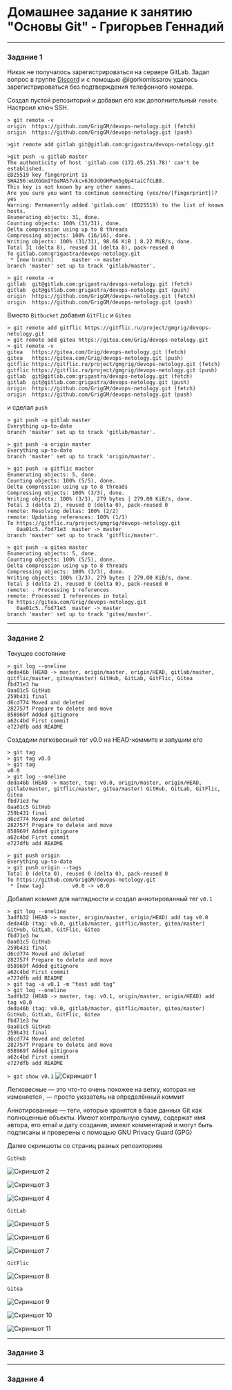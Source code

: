 # Домашнее задание к занятию "Основы Git" - Григорьев Геннадий
---

### Задание 1

Никак не получалось зарегистрироваться на сервере GitLab. Задал вопрос в группе [Discord](https://discord.com/channels/967379343452033064/1184960088922918932) и с помощью @igorkomissarov удалось зарегистрироваться без подтверждения телефонного номера.

Создал пустой репозиторий и добавил его как дополнительный `remote`. Настроил ключ SSH.

```
> git remote -v
origin  https://github.com/GrigGM/devops-netology.git (fetch)
origin  https://github.com/GrigGM/devops-netology.git (push)

>git remote add gitlab git@gitlab.com:grigastra/devops-netology.git

>git push -u gitlab master
The authenticity of host 'gitlab.com (172.65.251.78)' can't be established.
ED25519 key fingerprint is SHA256:eUXGGm1YGsMAS7vkcx6JOJdOGHPem5gQp4taiCfCLB8.
This key is not known by any other names.
Are you sure you want to continue connecting (yes/no/[fingerprint])? yes
Warning: Permanently added 'gitlab.com' (ED25519) to the list of known hosts.
Enumerating objects: 31, done.
Counting objects: 100% (31/31), done.
Delta compression using up to 8 threads
Compressing objects: 100% (16/16), done.
Writing objects: 100% (31/31), 98.66 KiB | 8.22 MiB/s, done.
Total 31 (delta 8), reused 31 (delta 8), pack-reused 0
To gitlab.com:grigastra/devops-netology.git
 * [new branch]      master -> master
branch 'master' set up to track 'gitlab/master'.

> git remote -v
gitlab  git@gitlab.com:grigastra/devops-netology.git (fetch)
gitlab  git@gitlab.com:grigastra/devops-netology.git (push)
origin  https://github.com/GrigGM/devops-netology.git (fetch)
origin  https://github.com/GrigGM/devops-netology.git (push)
```

Вместо `Bitbucket` добавил `GitFlic` и `Gitea`

```
> git remote add gitflic https://gitflic.ru/project/gmgrig/devops-netology.git
> git remote add gitea https://gitea.com/Grig/devops-netology.git
> git remote -v
gitea   https://gitea.com/Grig/devops-netology.git (fetch)
gitea   https://gitea.com/Grig/devops-netology.git (push)
gitflic https://gitflic.ru/project/gmgrig/devops-netology.git (fetch)
gitflic https://gitflic.ru/project/gmgrig/devops-netology.git (push)
gitlab  git@gitlab.com:grigastra/devops-netology.git (fetch)
gitlab  git@gitlab.com:grigastra/devops-netology.git (push)
origin  https://github.com/GrigGM/devops-netology.git (fetch)
origin  https://github.com/GrigGM/devops-netology.git (push)
```

и сделал `push`

```
> git push -u gitlab master
Everything up-to-date
branch 'master' set up to track 'gitlab/master'.

> git push -u origin master
Everything up-to-date
branch 'master' set up to track 'origin/master'.

> git push -u gitflic master
Enumerating objects: 5, done.
Counting objects: 100% (5/5), done.
Delta compression using up to 8 threads
Compressing objects: 100% (3/3), done.
Writing objects: 100% (3/3), 279 bytes | 279.00 KiB/s, done.
Total 3 (delta 2), reused 0 (delta 0), pack-reused 0
remote: Resolving deltas: 100% (2/2)
remote: Updating references: 100% (1/1)
To https://gitflic.ru/project/gmgrig/devops-netology.git
   0aa01c5..fbd71e3  master -> master
branch 'master' set up to track 'gitflic/master'.

> git push -u gitea master
Enumerating objects: 5, done.
Counting objects: 100% (5/5), done.
Delta compression using up to 8 threads
Compressing objects: 100% (3/3), done.
Writing objects: 100% (3/3), 279 bytes | 279.00 KiB/s, done.
Total 3 (delta 2), reused 0 (delta 0), pack-reused 0
remote: . Processing 1 references
remote: Processed 1 references in total
To https://gitea.com/Grig/devops-netology.git
   0aa01c5..fbd71e3  master -> master
branch 'master' set up to track 'gitea/master'.
```

---

### Задание 2

Текущее состояние
```
> git log --oneline
deda46b (HEAD -> master, origin/master, origin/HEAD, gitlab/master, gitflic/master, gitea/master) GitHub, GitLab, GitFlic, Gitea
fbd71e3 hw
0aa01c5 GitHub
259b431 final
d6cd774 Moved and deleted
282757f Prepare to delete and move
858969f Added gitignore
a62c4bd First commit
e727dfb add README
```
Создадим легковесный тег v0.0 на HEAD-коммите и запушим его
```
> git tag
> git tag v0.0
> git tag
v0.0
> git log --oneline
deda46b (HEAD -> master, tag: v0.0, origin/master, origin/HEAD, gitlab/master, gitflic/master, gitea/master) GitHub, GitLab, GitFlic, Gitea
fbd71e3 hw
0aa01c5 GitHub
259b431 final
d6cd774 Moved and deleted
282757f Prepare to delete and move
858969f Added gitignore
a62c4bd First commit
e727dfb add README
``` 
```
> git push origin
Everything up-to-date
> git push origin --tags
Total 0 (delta 0), reused 0 (delta 0), pack-reused 0
To https://github.com/GrigGM/devops-netology.git
 * [new tag]         v0.0 -> v0.0
```

Добавил коммит для наглядности и создал аннотированный тег `v0.1`

```
> git log --oneline
3adfb32 (HEAD -> master, origin/master, origin/HEAD) add tag v0.0
deda46b (tag: v0.0, gitlab/master, gitflic/master, gitea/master) GitHub, GitLab, GitFlic, Gitea
fbd71e3 hw
0aa01c5 GitHub
259b431 final
d6cd774 Moved and deleted
282757f Prepare to delete and move
858969f Added gitignore
a62c4bd First commit
e727dfb add README
> git tag -a v0.1 -m "test add tag"
> git log --oneline
3adfb32 (HEAD -> master, tag: v0.1, origin/master, origin/HEAD) add tag v0.0
deda46b (tag: v0.0, gitlab/master, gitflic/master, gitea/master) GitHub, GitLab, GitFlic, Gitea
fbd71e3 hw
0aa01c5 GitHub
259b431 final
d6cd774 Moved and deleted
282757f Prepare to delete and move
858969f Added gitignore
a62c4bd First commit
e727dfb add README
```
`> git show v0.1`
![Скриншот 1](./img/img1.png)

Легковесные — это что-то очень похожее на ветку, которая не изменяется , — просто указатель на определённый коммит

Аннотированные — теги, которые хранятся в базе данных Git как полноценные объекты. Имеют контрольную сумму, содержат имя автора, его email и дату создания, имеют комментарий и могут быть подписаны и проверены с помощью GNU Privacy Guard (GPG)

Далее скриншоты со страниц разных репозиториев

`GitHub`

![Скриншот 2](./img/img2.png)

![Скриншот 3](./img/img3.png)

![Скриншот 4](./img/img4.png)

`GitLab`

![Скриншот 5](./img/img5.png)

![Скриншот 6](./img/img6.png)

![Скриншот 7](./img/img7.png)

`GitFlic`

![Скриншот 8](./img/img8.png)

`Gitea`

![Скриншот 9](./img/img9.png)

![Скриншот 10](./img/img10.png)

![Скриншот 11](./img/img11.png)

---

### Задание 3



---

### Задание 4

